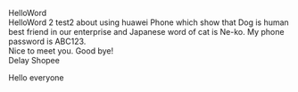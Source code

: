 HelloWord  
HelloWord 2
test2 about using huawei Phone which show that Dog is human best friend in our enterprise and Japanese word of cat is Ne-ko.
My phone password is ABC123.  
Nice to meet you. Good bye!  
Delay Shopee  


Hello everyone
